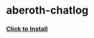 # aberoth-chatlog


### [Click to Install](https://github.com/shobcorp/aberoth-chatlog/raw/main/chatlog.user.js)
